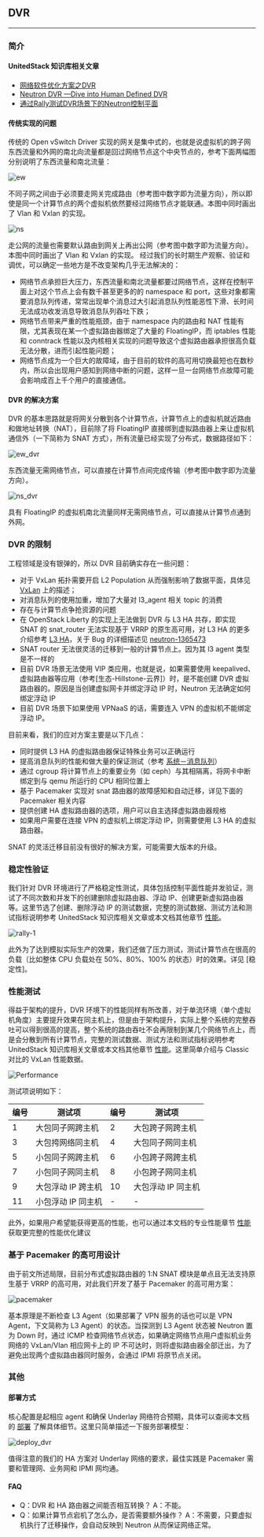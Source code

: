 ## DVR

---

### 简介

#### UnitedStack 知识库相关文章

 - [网络软件优化方案之DVR](https://confluence.ustack.com/pages/viewpage.action?pageId=14024938)
 - [Neutron DVR —Dive into Human Defined DVR](https://confluence.ustack.com/pages/viewpage.action?pageId=16096933)
 - [通过Rally测试DVR场景下的Neutron控制平面](https://confluence.ustack.com/pages/viewpage.action?pageId=16097482)

#### 传统实现的问题

 传统的 Open vSwitch Driver 实现的网关是集中式的，也就是说虚拟机的跨子网东西流量和外网的南北向流量都是回过网络节点这个中央节点的，参考下面两幅图分别说明了东西流量和南北流量：
 
 ![ew][1]
 
 不同子网之间由于必须要走网关完成路由（参考图中数字即为流量方向），所以即使是同一个计算节点的两个虚拟机依然要经过网络节点才能联通。本图中同时画出了 Vlan 和 Vxlan 的实现。
 
 ![ns][2]
 
 走公网的流量也需要默认路由到网关上再出公网（参考图中数字即为流量方向）。本图中同时画出了 Vlan 和 Vxlan 的实现。
 经过我们的长时期生产观察、验证和调优，可以确定一些地方是不改变架构几乎无法解决的：
  - 网络节点承担巨大压力，东西流量和南北流量都要过网络节点，这样在控制平面上对这个节点上会有数千甚至更多的的 namespace 和 port，这些对象都需要消息队列传递，常常出现单个消息过大引起消息队列性能恶性下滑、长时间无法成功收发消息导致消息队列吞吐下跌；
  - 网络节点带来严重的性能瓶颈，由于 namespace 内的路由和 NAT 性能有限，尤其表现在某一个虚拟路由器绑定了大量的 FloatingIP，而 iptables 性能和 conntrack 性能以及内核相关实现的问题导致这个虚拟路由器承担很高负载无法分散，进而引起性能问题；
  - 网络节点成为一个巨大的故障域，由于目前的软件的高可用切换最短也在数秒内，所以会出现用户感知到网络中断的问题，这样一旦一台网络节点故障可能会影响成百上千个用户的直接通信。

#### DVR 的解决方案

DVR 的基本思路就是将网关分散到各个计算节点，计算节点上的虚拟机就近路由和做地址转换（NAT），目前除了将 FloatingIP 直接绑到虚拟路由器上来让虚拟机通信外（一下简称为 SNAT 方式），所有流量已经实现了分布式，数据路径如下：

 ![ew_dvr][3]
 
 东西流量无需网络节点，可以直接在计算节点间完成传输（参考图中数字即为流量方向）。

 ![ns_dvr][4]
 
 具有 FloatingIP 的虚拟机南北流量同样无需网络节点，可以直接从计算节点通到外网。
 
### DVR 的限制

工程领域是没有银弹的，所以 DVR 目前确实存在一些问题：
 - 对于 VxLan 拓扑需要开启 L2 Population 从而强制影响了数据平面，具体见 [VxLan](./vxlan.md) 上的描述；
 - 对消息队列的使用加重，增加了大量对 l3_agent 相关 topic 的消费
 - 存在与计算节点争抢资源的问题
 - 在 OpenStack Liberty 的实现上无法做到 DVR 与 L3 HA 共存，即实现 SNAT 的 snat_router 无法实现基于 VRRP 的原生高可用，对 L3 HA 的更多介绍参考 [L3 HA](./l3_ha.md)，关于 Bug 的详细描述见 [neutron-1365473](https://bugs.launchpad.net/neutron/+bug/1365473)
 - SNAT router 无法很灵活的迁移到一般的计算节点上。因为其 l3 agent 类型是不一样的
 - 目前 DVR 场景无法使用 VIP 类应用，也就是说，如果需要使用 keepalived、虚拟路由器等应用（参考[生态-Hillstone-云界]）时，是不能创建 DVR 虚拟路由器的。原因是当创建虚拟网卡并绑定浮动 IP 时，Neutron 无法确定如何绑定浮动 IP
 - 目前 DVR 场景下如果使用 VPNaaS 的话，需要连入 VPN 的虚拟机不能绑定浮动 IP。

目前来看，我们的应对方案主要是以下几点：
 - 同时提供 L3 HA 的虚拟路由器保证特殊业务可以正确运行
 - 提高消息队列的性能和做大量的保证测试（参考 [系统－消息队列](../system/mq.md)）
 - 通过 cgroup 将计算节点上的重要业务（如 ceph）与其相隔离，将网卡中断绑定到与 qemu 所运行的 CPU 相同位置上
 - 基于 Pacemaker 实现对 snat 路由器的故障感知和自动迁移，详见下面的 Pacemaker 相关内容
 - 提供创建 HA 虚拟路由器的选项，用户可以自主选择虚拟路由器规格
 - 如果用户需要在连接 VPN 的虚拟机上绑定浮动 IP，则需要使用 L3 HA 的虚拟路由器。

 SNAT 的灵活迁移目前没有很好的解决方案，可能需要大版本的升级。
 
### 稳定性验证
 
我们针对 DVR 环境进行了严格稳定性测试，具体包括控制平面性能并发验证，测试了不同次数和并发下的创建删除虚拟路由器、浮动 IP、创建更新虚拟路由器等。这里节选了创建、删除浮动 IP 的测试数据，完整的测试数据、测试方法和测试指标说明参考 UnitedStack 知识库相关文章或本文档其他章节 [性能](../performance/preface.md)。
 
 ![rally-1][5]
 
 此外为了达到模拟实际生产的效果，我们还做了压力测试，测试计算节点在很高的负载（比如整体 CPU 负载处在 50%、80%、100% 的状态）时的效果。详见 [稳定性]。

  
### 性能测试
 
 得益于架构的提升，DVR 环境下的性能同样有所改善，对于单流环境（单个虚拟机角度）主要提升效果在同主机上，但是由于架构提升，实际上整个系统的完整吞吐可以得到很高的提高，整个系统的路由吞吐不会再限制到某几个网络节点上，而是会分散到所有计算节点，完整的测试数据、测试方法和测试指标说明参考 UnitedStack 知识库相关文章或本文档其他章节 [性能](../performance/preface.md)。这里简单介绍与 Classic 对比的 VxLan 性能数据。
 
 ![Performance][7]
 
 测试项说明如下：
 
 | 编号 | 测试项 | 编号 | 测试项 |
 | ------ | -------- | ------ | ------ |
 | 1 | 大包同子网跨主机 | 2 | 大包跨子网跨主机 |
 | 3 | 大包挎网络同主机 | 4 | 大包同子网同主机 |
 | 5 | 小包同子网跨主机 | 6 | 小包跨子网跨主机 |
 | 7 | 小包同子网同主机 | 8 | 小包跨子网同主机 |
 | 9 | 大包浮动 IP 跨主机 | 10 | 大包浮动 IP 同主机 |
 | 11 | 小包浮动 IP 同主机 | - |  - |
 
此外，如果用户希望能获得更高的性能，也可以通过本文档的专业性能章节 [性能](../performance/preface.md) 获取更完整的性能优化建议

### 基于 Pacemaker 的高可用设计

 由于前文所述局限，目前分布式虚拟路由器的 1:N SNAT 模块是单点且无法支持原生基于 VRRP 的高可用，对此我们开发了基于 Pacemaker 的高可用方案：
 
 ![pacemaker][8]
 
 基本原理是不断检查 L3 Agent（如果部署了 VPN 服务的话也可以是 VPN Agent，下文简称为 L3 Agent）的状态。当探测到 L3 Agent 状态被 Neutron 置为 Down 时，通过 ICMP 检查网络节点状态，如果确定网络节点用户虚拟机业务网络的 VxLan/Vlan 相应网卡上的 IP 不可达时，则将虚拟路由器全部迁出，为了避免出现两个虚拟路由器同时服务，会通过 IPMI 将原节点关闭。

### 其他

#### 部署方式

核心配置是起相应 agent 和确保 Underlay 网络符合预期，具体可以查阅本文档的 [部署](../deployment) 了解具体细节。这里只简单描述一下服务部署模型：

![deploy_dvr][6]

值得注意的我们的 HA 方案对 Underlay 网络的要求，最佳实践是 Pacemaker 需要和管理网、业务网和 IPMI 网均通。

#### FAQ

 - Q：DVR 和 HA 路由器之间能否相互转换？
   A：不能。
 - Q：如果计算节点宕机了怎么办，是否需要额外操作？
   A：不需要，只要虚拟机执行了迁移操作，会自动反映到 Neutron 从而保证网络正常。

 
 [1]: ../../images/architecture/scenario-classic-ovs-flowew1.png
 [2]: ../../images/architecture/scenario-classic-ovs-flowns2.png
 [3]: ../../images/architecture/scenario-dvr-flowew1.png
 [4]: ../../images/architecture/scenario-dvr-flowns2.png
 [5]: ../../images/architecture/2016-05-18_00-56-11.png
 [6]: ../../images/architecture/scenario-dvr-services.png
 [7]: ../../images/architecture/DVR_CLA_Performance.png
 [8]: ../../images/architecture/ha_cluster_components_arch.png